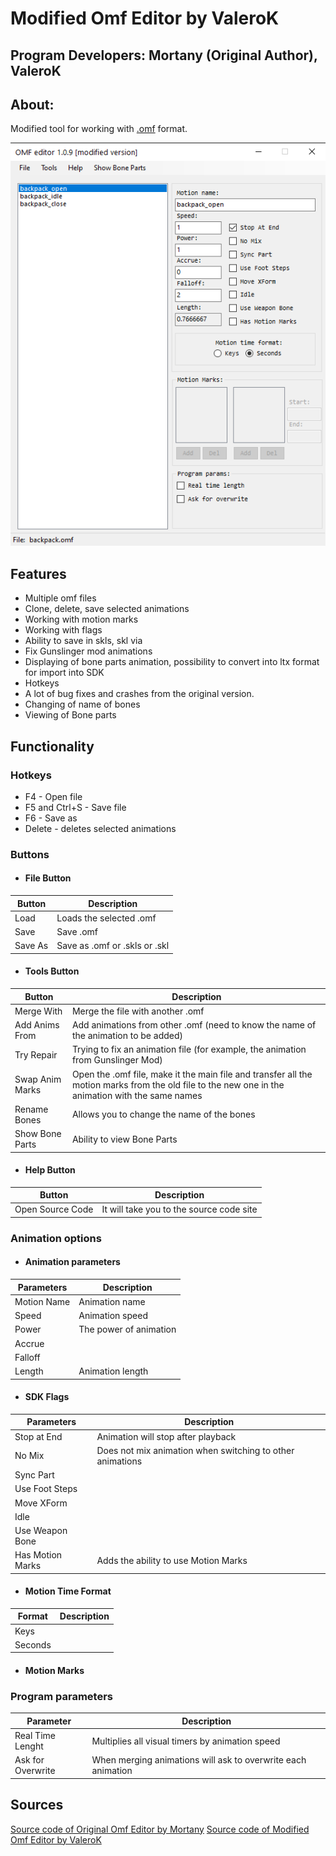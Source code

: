 # Modified Omf Editor by ValeroK
## Program Developers: Mortany (Original Author), ValeroK

## About:
Modified tool for working with [.omf](../../main-folders-and-files/file-formats/omf.md) format.

<div style="text-align: center;">

![editor](modding-tools-images/omf-editor-by-valerok.png)

</div>

## Features

- Multiple omf files
- Clone, delete, save selected animations
- Working with motion marks
- Working with flags
- Ability to save in skls, skl via
- Fix Gunslinger mod animations
- Displaying of bone parts animation, possibility to convert into ltx format for import into SDK
- Hotkeys
- A lot of bug fixes and crashes from the original version.
- Changing of name of bones
- Viewing of Bone parts

## Functionality

### Hotkeys

- F4 - Open file
- F5 and Ctrl+S - Save file
- F6 - Save as
- Delete - deletes selected animations

### Buttons

- #### File Button

| Button | Description |
---|---|
| Load | Loads the selected .omf |
| Save | Save .omf |
| Save As | Save as .omf or .skls or .skl |

- #### Tools Button

| Button | Description |
---|---|
| Merge With | Merge the file with another .omf |
| Add Anims From | Add animations from other .omf (need to know the name of the animation to be added) |
| Try Repair | Trying to fix an animation file (for example, the animation from Gunslinger Mod) |
| Swap Anim Marks | Open the .omf file, make it the main file and transfer all the motion marks from the old file to the new one in the animation with the same names |
| Rename Bones | Allows you to change the name of the bones |
| Show Bone Parts | Ability to view Bone Parts |

- #### Help Button

| Button | Description |
---|---|
| Open Source Code | It will take you to the source code site |

### Animation options

- #### Animation parameters

| Parameters | Description |
---|---|
| Motion Name | Animation name |
| Speed | Animation speed |
| Power | The power of animation |
| Accrue |  |
| Falloff |  |
| Length | Animation length |

- #### SDK Flags

| Parameters | Description |
---|---|
| Stop at End | Animation will stop after playback |
| No Mix | Does not mix animation when switching to other animations |
| Sync Part |  |
| Use Foot Steps |  |
| Move XForm |  |
| Idle |  |
| Use Weapon Bone |  |
| Has Motion Marks | Adds the ability to use Motion Marks |

- #### Motion Time Format
| Format | Description |
---|---|
| Keys |  |
| Seconds |  |

- #### Motion Marks


### Program parameters
| Parameter | Description |
---|---|
| Real Time Lenght | Multiplies all visual timers by animation speed |
| Ask for Overwrite | When merging animations will ask to overwrite each animation |

## Sources
[Source code of Original Omf Editor by Mortany](https://github.com/mortany/omf_editor)
[Source code of Modified Omf Editor by ValeroK](https://github.com/VaIeroK/Omf-Editor)